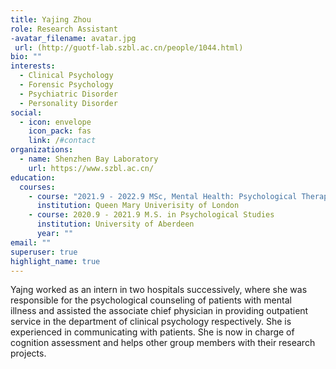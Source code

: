 ```yaml
---
title: Yajing Zhou
role: Research Assistant
-avatar_filename: avatar.jpg
 url: (http://guotf-lab.szbl.ac.cn/people/1044.html)
bio: ""
interests:
  - Clinical Psychology
  - Forensic Psychology
  - Psychiatric Disorder
  - Personality Disorder
social:
  - icon: envelope
    icon_pack: fas
    link: /#contact
organizations:
  - name: Shenzhen Bay Laboratory
    url: https://www.szbl.ac.cn/
education:
  courses:
    - course: "2021.9 - 2022.9 MSc, Mental Health: Psychological Therapy,"
      institution: Queen Mary Univerisity of London
    - course: 2020.9 - 2021.9 M.S. in Psychological Studies
      institution: University of Aberdeen
      year: ""
email: ""
superuser: true
highlight_name: true
---
```

Yajng worked as an intern in two hospitals successively, where she was responsible for the psychological counseling of patients with mental illness and assisted the associate chief physician in providing outpatient service in the department of clinical psychology respectively. She is experienced in communicating with patients. She is now in charge of cognition assessment and helps other group members with their research projects.
